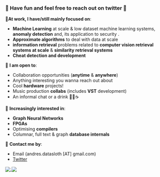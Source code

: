 ### 🐾  Have fun and feel free to reach out on twitter 🐾 


🦦**At work, I have/still  mainly focused on**:

- **Machine Learning** at scale & low dataset machine learning systems, **anomaly detection** and, its application to security .
- **Approximate algorithms** to deal with data at scale
- **information retrieval** problems related to **computer vision retrieval systems at scale** & **similarity retrieval systems** 
- **Cheat detection and development** 

🦥  **I am open to**:

- Collaboration opportunities (**anytime** & **anywhere**)
- Anything interesting you wanna reach out about
- Cool **hardware** projects!
- Music production **collabs** (includes **VST** development)
- An informal chat or a drink 🍻🍶☕

🐣  **Increasingly interested in**:
- **Graph Neural Networks**
- **FPGAs**
- Optimising **compilers** 
- Columnar, full text & graph  **database internals**

🐌   **Contact me by**:
- Email (andres.datasloth [AT] gmail.com)
- [Twitter](https://twitter.com/serialdev)


<a href="https://github.com/anuraghazra/github-readme-stats">
  <img align="center" src="https://github-readme-stats.vercel.app/api?username=serialdev&theme=material-palenight&count_private=true&hide=contribs" />
</a>
<a href="https://github.com/anuraghazra/github-readme-stats">
  <img align="center" src="https://github-readme-stats.vercel.app/api/top-langs/?username=serialdev&theme=material-palenight&hide=Jupyter&layout=compact" />
</a>


<!--
**SerialDev/SerialDev** is a ✨ _special_ ✨ repository because its `README.md` (this file) appears on your GitHub profile.

Here are some ideas to get you started:

- 🔭 I’m currently working on ...
- 🌱 I’m currently learning ...
- 👯 I’m looking to collaborate on ...
- 🤔 I’m looking for help with ...
- 💬 Ask me about ...
- 📫 How to reach me: ...
- 😄 Pronouns: ...
- ⚡ Fun fact: ...
-->
